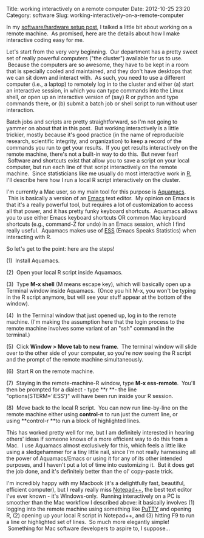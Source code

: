 Title: working interactively on a remote computer
Date: 2012-10-25 23:20
Category: software
Slug: working-interactively-on-a-remote-computer

In my [software/hardware setup post][], I talked a little bit about
working on a remote machine.  As promised, here are the details about
how I make interactive coding easy for me.

Let's start from the very very beginning.  Our department has a pretty
sweet set of really powerful computers ("the cluster") available for us
to use.  Because the computers are so awesome, they have to be kept in a
room that is specially cooled and maintained, and they don't have
desktops that we can sit down and interact with.  As such, you need to
use a different computer (i.e., a laptop) to remotely log in to the
cluster and either (a) start an interactive session, in which you can
type commands into the Linux shell, or open up an interactive version of
(say) R or python and type commands there, or (b) submit a batch job or
shell script to run without user interaction.

Batch jobs and scripts are pretty straightforward, so I'm not going to
yammer on about that in this post.  But working interactively is a
little trickier, mostly because it's good practice (in the name of
reproducible research, scientific integrity, and organization) to keep a
record of the commands you run to get your results.  If you get results
interactively on the remote machine, there's not a built-in way to do
this.  But never fear!  Software and shortcuts exist that allow you to
save a script on your local computer, but run each line of that script
interactively on the remote machine.  Since statisticians like me
usually do most interactive work in [R][], I'll describe here how I run
a local R script interactively on the cluster.

I'm currently a Mac user, so my main tool for this purpose
is [Aquamacs][].  This is basically a version of an [Emacs][] text
editor.  My opinion on Emacs is that it's a really powerful tool, but
requires a lot of customization to access all that power, and it has
pretty funky keyboard shortcuts.  Aquamacs allows you to use either
Emacs keyboard shortcuts OR common Mac keyboard shortcuts (e.g.,
command-Z for undo) in an Emacs session, which I find really useful.
 Aquamacs makes use of [ESS][] (Emacs Speaks Statistics) when
interacting with R.

So let's get to the point: here are the steps!

​(1)  Install Aquamacs.

​(2)  Open your local R script inside Aquamacs.

​(3)  Type **M-x shell** (M means escape key), which will basically open
up a Terminal window inside Aquamacs.  (Once you hit M-x, you won't be
typing in the R script anymore, but will see your stuff appear at the
bottom of the window).

​(4)  In the Terminal window that just opened up, log in to the remote
machine. (I'm making the assumption here that the login process to the
remote machine involves some variant of an "ssh" command in the
terminal.)

​(5)  Click **Window \> Move tab to new frame**.  The terminal window
will slide over to the other side of your computer, so you're now seeing
the R script and the prompt of the remote machine simultaneously.

​(6)  Start R on the remote machine.

​(7)  Staying in the remote-machine-R window, type **M-x ess-remote**.
 You'll then be prompted for a dialect - type **r **- the line
"options(STERM='iESS')" will have been run inside your R session.

​(8)  Move back to the local R script.  You can now run line-by-line on
the remote machine either using **control-n** to run just the current
line, or using **control-r **to run a block of highlighted lines.

This has worked pretty well for me, but I am definitely interested in
hearing others' ideas if someone knows of a more efficient way to do
this from a Mac.  I use Aquamacs almost exclusively for this, which
feels a little like using a sledgehammer for a tiny little nail, since
I'm not really harnessing all the power of Aquamacs/Emacs or using it
for any of its other intended purposes, and I haven't put a lot of time
into customizing it.  But it does get the job done, and it's definitely
better than the ol' copy-paste trick.

I'm incredibly happy with my Macbook (it's a delightfully fast,
beautiful, efficient computer), but I really really miss [Notepad++][],
the best text editor I've ever known - it's Windows-only.  Running
interactively on a PC is smoother than the Mac workflow I described
above: it basically involves (1) logging into the remote machine using
something like [PuTTY][] and opening R, (2) opening up your local R
script in Notepad++, and (3) hitting F9 to run a line or highlighted set
of lines.  So much more elegantly simple!  Something for Mac software
developers to aspire to, I suppose...

  [software/hardware setup post]: http://alyssafrazee.wordpress.com/2012/08/23/hello-world/
  [R]: http://www.r-project.org/
  [Aquamacs]: http://aquamacs.org/
  [Emacs]: http://www.gnu.org/software/emacs/
  [ESS]: http://ess.r-project.org/
  [Notepad++]: http://notepad-plus-plus.org/
  [PuTTY]: http://www.chiark.greenend.org.uk/~sgtatham/putty/download.html
